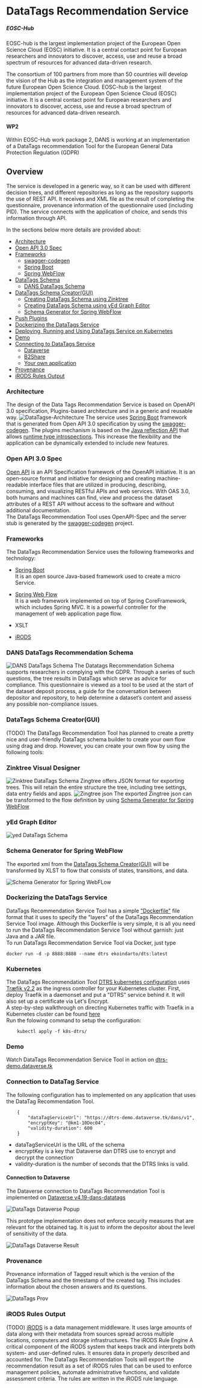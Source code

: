 # DataTags Recommendation Service

##### EOSC-Hub 

EOSC-hub is the largest implementation project of the European Open Science Cloud (EOSC) initiative. It is a central contact point for European researchers and innovators 
to discover, access, use and reuse a broad spectrum of resources for advanced data-driven research. 

The consortium of 100 partners from more than 50 countries will develop the vision of the Hub as the integration and 
management system of the future European Open Science Cloud. EOSC-hub is the largest implementation project of the European Open Science Cloud (EOSC) initiative. 
It is a central contact point for European researchers and innovators 
to discover, access, use and reuse a broad spectrum of resources for advanced data-driven research. 

#### WP2

Within EOSC-Hub work package 2, DANS is working at an implementation of a DataTags recommendation Tool for the European General Data Protection Regulation (GDPR) 

## Overview
The service is developed in a generic way, so it can be used with different decision trees, and different repositories as long as the repository supports the use of REST API.
It receives and XML file as the result of completing the questionnaire, provenance information of the questionnaire used (including PID).
The service connects with the application of choice, and sends this information through API. 

In the sections below more details are provided about:

*	[Architecture](#datatags-architecture)
*   [Open API 3.0 Spec](#datatags-openapi)
*   [Frameworks]()
    *   [swagger-codegen](https://github.com/swagger-api/swagger-codegen)
    *   [Spring Boot](https://spring.io/projects/spring-boot)
    *   [Spring WebFlow](https://docs.spring.io/spring-webflow/docs/current/reference/htmlsingle/)
*   [DataTags Schema](#datatags-schema)
    *   [DANS DataTags Schema](#datatags-schema-dans)
*   [DataTags Schema Creator(GUI)](#datatags-schema-creator)
    *   [Creating DataTags Schema using Zinktree](https://zingtree.com/)
    *   [Creating DataTags Schema using yEd Graph Editor](https://www.yworks.com/products/yed)
    *   [Schema Generator for Spring WebFlow](#datatags-schema-generator)
*   [Push Plugins]()
*   [Dockerizing the DataTags Service](#datatags-service-docker)
*   [Deploying, Running and Using DataTags Service on Kubernetes](#datatags-kubernetes)
*   [Demo](#datatags-demo)
*   [Connecting to DataTags Service](#datatags-connection)
    *   [Dataverse](#datatags-dataverse)
    *   [B2Share](#datatags-b2share)
    *	[Your own application](#datatags-apps)
*   [Provenance](#datatags-provenance)    
*   [iRODS Rules Output](#datatags-irods)

### <a name="datatags-architecture"></a>Architecture
The design of the Data Tags Recommendation Service is based on OpenAPI 3.0 specification, Plugins-based architecture and in a generic and reusable way.
![DataTagse-Architecture](readme-imgs/Datatags-Architecture.png "DataTags Service")
The service uses [Spring Boot](https://spring.io/projects/spring-boot) framework that is generated from Open API 3.0 specification by using the [swagger-codegen](https://github.com/swagger-api/swagger-codegen). 
The plugins mechanism is based on the [Java reflection API](https://docs.oracle.com/javase/tutorial/reflect/) that allows [runtime type introspections](https://en.wikipedia.org/wiki/Type_introspection). This increase the flexibility and the application can be dynamically extended to include new features.

### <a name="datatags-openapi"></a>Open API 3.0 Spec
[Open API](https://github.com/swagger-api/swagger-core) is an API Specification framework of the OpenAPI initiative. 
It is an open-source format and initiative for designing and creating machine-readable interface files that are utilized in producing, describing, consuming, and visualizing RESTful APIs and web services. 
With OAS 3.0, both humans and machines can find, view and process the dataset attributes of a REST API without access to the software and without additional documentation.<br/>
The DataTags Recommendation Tool uses OpenAPI-Spec and the server stub is generated by the [swagger-codegen](https://github.com/swagger-api/swagger-codegen) project. 
### Frameworks
The DataTags Recommendation Service uses the following frameworks and technology:
- [Spring Boot](https://spring.io/projects/spring-boot) <br/>
  It is an open source Java-based framework used to create a micro Service. 
- [Spring Web Flow](https://projects.spring.io/spring-webflow/) <br/>
  It is a web framework implemented on top of Spring CoreFramework, which includes Spring MVC. 
  It is a powerful controller for the management of web application page flow.
  
- XSLT
- [iRODS](https://irods.org/)

### <a name="datatags-schema-dans"></a>DANS DataTags Recommendation Schema
![DANS DataTags Schema](readme-imgs/Datatags-2nd-prototype.jpg "DANS DataTags Schema")
The Datatags Recommendation Schema supports researchers in complying with the GDPR. Through a series of such questions, the tree results in DataTags which serve as advice for compliance. This questionnaire is viewed as a tool to be used at the start of the dataset deposit process, a guide for the conversation between depositor and repository, to help determine a dataset’s content and assess any possible non-compliance issues.

### <a name="datatags-schema-creator"></a>DataTags Schema Creator(GUI)
(TODO) The DataTags Recommendation Tool has planned to create a pretty nice and user-friendly DataTags schema builder to create your own flow using drag and drop.
However, you can create your own flow by using the following tools:

### <a name="datatags-schema-creator-zinktree"></a>Zinktree Visual Designer

![Zinktree DataTags Schema](readme-imgs/zinktree-visual-designer.png "Zingtree DataTags Schema Creator")
Zingtree offers JSON format for exporting trees. This will retain the entire structure the tree, including tree settings, data entry fields and apps. 
![Zingtree json](readme-imgs/exported-json-zingtree.png "Zingtree json")
The exported Zingtree json can be transformed to the flow definition by using [Schema Generator for Spring WebFlow](#datatags-schema-generator)

### <a name="datatags-schema-creator-yed"></a>yEd Graph Editor

![yed DataTags Schema](readme-imgs/yed-designer.png "Zingtree DataTags Schema Creator")

### <a name="datatags-schema-generator"></a>Schema Generator for Spring WebFlow
The exported xml from the [DataTags Schema Creator(GUI)](#datatags-schema-creator) will be transformed by XLST to flow that consists of states, transitions, and data.

![Schema Generator for Spring WebFLow](readme-imgs/dtrs-flow-generator.png "Schema Generator")




### <a name="datatags-service-docker"></a>Dockerizing the DataTags Service
DataTags Recommendation Service Tool has a simple ["Dockerfile"](https://docs.docker.com/reference/builder/) file format that it uses to specify the "layers" of the DataTags Recommendation Service Tool image. 
Although this Dockerfile is very simple, it is all you need to run the DataTags Recommendation Service Tool without garnish: just Java and a JAR file.<br/>
To run DataTags Recommendation Service Tool via Docker, just type

    docker run -d -p 8888:8888 --name dtrs ekoindarto/dts:latest
    
### <a name="datatags-kubernetes"></a>Kubernetes
The DataTags Recommendation Tool [DTRS kubernetes configuration](https://github.com/ekoi/datatags-service/tree/master/k8s-dtrs) uses [Træfik v2.2](https://containo.us/traefik/) as the ingress controller for your Kubernetes cluster. 
First, deploy Traefik in a daemonset and put a "DTRS" service behind it. It will also set up a certificate via Let's Encrypt.<br/>
A step-by-step walkthrough on directing Kubernetes traffic with Traefik in a Kubernetes cluster can be found [here](https://github.com/ekoi/traefik-speeltuin)<br/>
Run the folowing command to setup the configuration:

        kubectl apply -f k8s-dtrs/
        
### <a name="datatags-demo"></a>Demo
Watch DataTags Recommendation Service Tool in action on [dtrs-demo.dataverse.tk](https://dtrs-demo.dataverse.tk/schema)
### <a name="datatags-dataverse"></a>Connection to DataTag Service
The following configuration has to implemented on any application that uses the DataTag Recommendation Tool.

        {
            "dataTagServiceUrl": "https://dtrs-demo.dataverse.tk/dans/v1", 
            "encryptKey": "@km1-10Dec04",
            "validity-duration": 600   
        }
 
 - dataTagServiceUrl is the URL of the schema
 - encryptKey is a key that Dataverse dan DTRS use to encrypt and decrypt the connection
 - validity-duration is the number of seconds that the DTRS links is valid.
 
 #### <a name="datatags-b2share"></a>Connection to Dataverse
 The Dataverse connection to DataTags Recommendation Tool is implemented on [Dataverse v4.19-dans-datatags](https://github.com/ekoi/dataverse/tree/v4.19-dans-datatags)

 ![DataTags Dataverse Popup](readme-imgs/datatags-dataverse-popup.png "DataTags Dataverse Popup")
 
 This prototype implementation does not enforce security measures that are relevant for the obtained tag. It is just to inform the depositor about the level of sensitivity of the data. 

 ![DataTags Dataverse Result](readme-imgs/datatags-dataverse-result.png "DataTags Dataverse Result")
 
 
 ### <a name="datatags-provenance"></a>Provenance
 Provenance information of Tagged result which is the version of the DataTags Schema and the timestamp of the created tag. This includes information about the chosen answers and its questions.
 
 ![DataTags Prov](readme-imgs/datatags-prov.png "DataTags Prov")

 
 ### <a name="datatags-irods"></a>iRODS Rules Output
 (TODO) [iRODS](https://irods.org/) is a data management middleware. It uses large amounts of data along with their metadata from sources spread across multiple locations, computers and storage infrastructures.
 The iRODS Rule Engine A critical component of the iRODS system that keeps track and interprets both system- and user-defined rules. It ensures data in properly described and accounted for. 
 The DataTags Recommendation Tools will export the recommendation result as  a set of iRODS rules that can be used to enforce management policies, automate administrative functions, and validate assessment criteria. The rules are written in the iRODS rule language.